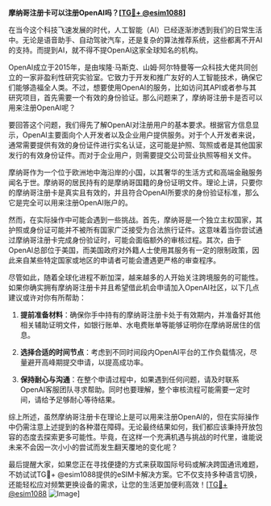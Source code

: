 **摩纳哥注册卡可以注册OpenAI吗？[[TG💪+ @esim1088](https://t.me/s/esim1088)]**

在当今这个科技飞速发展的时代，人工智能（AI）已经逐渐渗透到我们的日常生活中。无论是语音助手、自动驾驶汽车，还是复杂的算法推荐系统，这些都离不开AI的支持。而提到AI，就不得不提OpenAI这家全球知名的机构。

OpenAI成立于2015年，是由埃隆·马斯克、山姆·阿尔特曼等一众科技大佬共同创立的一家非盈利性研究实验室。它致力于开发和推广友好的人工智能技术，确保它们能够造福全人类。不过，想要使用OpenAI的服务，比如访问其API或者参与其研究项目，首先需要一个有效的身份验证。那么问题来了，摩纳哥注册卡是否可以用来注册OpenAI呢？

要回答这个问题，我们得先了解OpenAI对注册用户的基本要求。根据官方信息显示，OpenAI主要面向个人开发者以及企业用户提供服务。对于个人开发者来说，通常需要提供有效的身份证件进行实名认证，这可能是护照、驾照或者是其他国家发行的有效身份证件。而对于企业用户，则需要提交公司营业执照等相关文件。

摩纳哥作为一个位于欧洲地中海沿岸的小国，以其奢华的生活方式和高端金融服务闻名于世。摩纳哥的居民持有的是摩纳哥国籍的身份证明文件。理论上讲，只要你的摩纳哥注册卡是真实且有效的，并且符合OpenAI所要求的身份验证标准，那么它是完全可以用来注册OpenAI账户的。

然而，在实际操作中可能会遇到一些挑战。首先，摩纳哥是一个独立主权国家，其护照或身份证可能并不被所有国家广泛接受为合法旅行证件。这意味着当你尝试通过摩纳哥注册卡完成身份验证时，可能会面临额外的审核过程。其次，由于OpenAI总部位于美国，而美国政府对外籍人士使用其服务有一定的限制政策，因此来自某些特定国家或地区的申请者可能会遭遇更严格的审查程序。

尽管如此，随着全球化进程不断加深，越来越多的人开始关注跨境服务的可能性。如果你确实拥有摩纳哥注册卡并且希望借此机会申请加入OpenAI社区，以下几点建议或许对你有所帮助：

1. **提前准备材料**：确保你手中持有的摩纳哥注册卡处于有效期内，并准备好其他相关辅助证明文件，如银行账单、水电费账单等能够证明你在摩纳哥居住的信息。
   
2. **选择合适的时间节点**：考虑到不同时间段内OpenAI平台的工作负载情况，尽量避开高峰期提交申请，以提高成功率。
   
3. **保持耐心与沟通**：在整个申请过程中，如果遇到任何问题，请及时联系OpenAI客服团队寻求帮助。同时也要理解，整个审核流程可能需要一定时间，请给予足够耐心等待结果。

综上所述，虽然摩纳哥注册卡在理论上是可以用来注册OpenAI的，但在实际操作中仍需注意上述提到的各种潜在障碍。无论最终结果如何，我们都应该秉持开放包容的态度去探索更多可能性。毕竟，在这样一个充满机遇与挑战的时代里，谁能说未来不会因一次小小的尝试而发生翻天覆地的变化呢？

最后提醒大家，如果您正在寻找便捷的方式来获取国际号码或解决跨国通讯难题，不妨试试TG💪+ @esim1088提供的eSIM卡解决方案。它不仅支持多种语言切换，还能轻松应对频繁更换设备的需求，让您的生活更加便利高效！[[TG💪+ @esim1088](https://t.me/s/esim1088) ![Image](https://i.postimg.cc/4NQfJmqS/Snipaste-2025-05-13-00-14-12.png)]